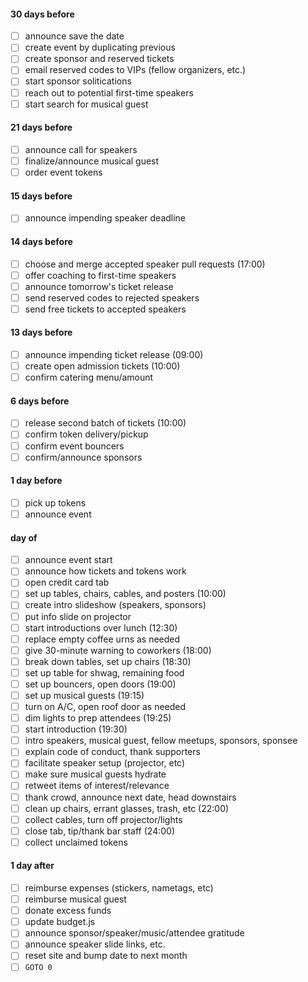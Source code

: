 #### 30 days before

- [ ] announce save the date
- [ ] create event by duplicating previous
- [ ] create sponsor and reserved tickets
- [ ] email reserved codes to VIPs (fellow organizers, etc.)
- [ ] start sponsor solitications
- [ ] reach out to potential first-time speakers
- [ ] start search for musical guest

#### 21 days before

- [ ] announce call for speakers
- [ ] finalize/announce musical guest
- [ ] order event tokens

#### 15 days before

- [ ] announce impending speaker deadline

#### 14 days before

- [ ] choose and merge accepted speaker pull requests (17:00)
- [ ] offer coaching to first-time speakers
- [ ] announce tomorrow's ticket release
- [ ] send reserved codes to rejected speakers
- [ ] send free tickets to accepted speakers

#### 13 days before

- [ ] announce impending ticket release (09:00)
- [ ] create open admission tickets (10:00)
- [ ] confirm catering menu/amount

#### 6 days before

- [ ] release second batch of tickets (10:00)
- [ ] confirm token delivery/pickup
- [ ] confirm event bouncers
- [ ] confirm/announce sponsors

#### 1 day before

- [ ] pick up tokens
- [ ] announce event

#### day of

- [ ] announce event start
- [ ] announce how tickets and tokens work
- [ ] open credit card tab
- [ ] set up tables, chairs, cables, and posters (10:00)
- [ ] create intro slideshow (speakers, sponsors)
- [ ] put info slide on projector
- [ ] start introductions over lunch (12:30)
- [ ] replace empty coffee urns as needed
- [ ] give 30-minute warning to coworkers (18:00)
- [ ] break down tables, set up chairs (18:30)
- [ ] set up table for shwag, remaining food
- [ ] set up bouncers, open doors (19:00)
- [ ] set up musical guests (19:15)
- [ ] turn on A/C, open roof door as needed
- [ ] dim lights to prep attendees (19:25)
- [ ] start introduction (19:30)
- [ ] intro speakers, musical guest, fellow meetups, sponsors, sponsee
- [ ] explain code of conduct, thank supporters
- [ ] facilitate speaker setup (projector, etc)
- [ ] make sure musical guests hydrate
- [ ] retweet items of interest/relevance
- [ ] thank crowd, announce next date, head downstairs
- [ ] clean up chairs, errant glasses, trash, etc (22:00)
- [ ] collect cables, turn off projector/lights
- [ ] close tab, tip/thank bar staff (24:00)
- [ ] collect unclaimed tokens

#### 1 day after

- [ ] reimburse expenses (stickers, nametags, etc)
- [ ] reimburse musical guest
- [ ] donate excess funds
- [ ] update budget.js
- [ ] announce sponsor/speaker/music/attendee gratitude
- [ ] announce speaker slide links, etc.
- [ ] reset site and bump date to next month
- [ ] `GOTO 0`

